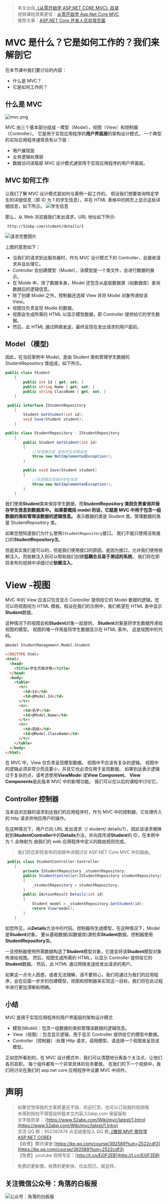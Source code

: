 > 本文出自[《从零开始学 ASP.NET CORE MVC》目录](https://www.52abp.com/wiki/mvc/0.1.4/1.Intro) </br>
> 视频课程效果更佳：[从零开始学 Asp.Net Core MVC](https://study.163.com/course/courseMain.htm?courseId=1209215803&share=2&shareId=400000000309007) </br>
> 推荐文章：[ASP.NET Core 开发人员异常页面](https://www.52abp.com/wiki/mvc/latest/empty)

# MVC 是什么？它是如何工作的？我们来解剖它

在本节课中我们要讨论的内容：

- 什么是 MVC？
- 它是如何工作的？

## 什么是 MVC

![mvc.png](https://upload-images.jianshu.io/upload_images/1979022-ae06ddabc7c6a24b.png?imageMogr2/auto-orient/strip%7CimageView2/2/w/1240)

MVC 由三个基本部分组成 - 模型（Model），视图（View）和控制器（Controller）。
它是用于实现应用程序的**用户界面层**的架构设计模式。 一个典型的实际应用程序通常具有以下层：

- 用户展现层
- 业务逻辑处理层
- 数据访问读取层
  MVC 设计模式通常用于实现应用程序的用户界面层。

## MVC 如何工作

让我们了解 MVC 设计模式是如何与案例一起工作的。 假设我们想要查询特定学生的详细信息（即 ID 为 1 的学生信息），并在 HTML 表格中的网页上显示这些详细信息，如下所示。
![学生信息](https://upload-images.jianshu.io/upload_images/1979022-b2d0c910516e042b.png?imageMogr2/auto-orient/strip%7CimageView2/2/w/1240)

那么，从 Web 浏览器我们发出请求，URL 地址如下所示:

```
 http://52abp.com/student/details/1
```

![请求完整图片](https://upload-images.jianshu.io/upload_images/1979022-cfcaefb7dab2038e.png?imageMogr2/auto-orient/strip%7CimageView2/2/w/1240)

上图的意思如下：

- 当我们的请求到达服务器时，作为 MVC 设计模式下的 Controller，会接收请求并且处理它。
- Controller 会创建模型（Model），该模型是一个类文件，会进行数据的展示。
- 在 Molde 中，除了数据本身，Model 还包含从底层数据源（如数据库）查询数据后的逻辑信息。
- 除了创建 Model 之外，控制器还选择 View 并将 Model 对象传递给该 View。
- 视图仅负责呈现 Modle 的数据。
- 视图会生成所需的 HTML 以显示模型数据，即 Controller 提供给它的学生数据。
- 然后，此 HTML 通过网络发送，最终呈现在发出请求的用户面前。

## Model （模型)

因此，在当前案例中 Model，是由 Student 类和管理学生数据的 StudentRepository 类组成，如下所示。

```csharp
public class Student
    {
        public int Id { get; set; }
        public string Name { get; set; }
        public string ClassName { get; set; }
    }

 public interface IStudentRepository
    {
        Student GetStudent(int id);
        void Save(Student student);
    }

public class StudentRepository : IStudentRepository
    {
        public Student GetStudent(int id)
        {
            //写逻辑实现 查询学生详情信息
            throw new NotImplementedException();
        }

        public void Save(Student student)
        {
            //写逻辑实现保存学生信息
            throw new NotImplementedException();
        }
    }
```

我们使用**Student**类来保存学生数据，而**StudentRepository **类则负责查询并保存学生信息到数据库中。
如果要概括 model 的话，它就是 MVC 中用于**包含一组数据的类和管理该数据的逻辑信息。**
表示数据的类是 Student 类，管理数据的类是 StudentRepository 类。

如果您想知道我们为什么使用`IStudentRepository`接口。 我们不能只使用没有接口的**StudentRepository**类。

但是其实我们是可以的，但是我们使用接口的原因，是因为接口，允许我们使用依赖注入，而依赖注入则可以帮助我们创建**低耦合且易于测试的系统**。 我们将在即将发布的视频中详细讨论**依赖注入**。

# View -视图

MVC 中的 View 应该只包含显示 Controller 提供给它的 Model 数据的逻辑。您可以将视图视为 HTML 模板。假设在我们的示例中，我们希望在 HTML 表中显示**Student**数据。

这种情况下的视图会和**Student**对象一起提供。 **Student**对象是将学生数据传递给视图的模型。 视图的唯一作用是将学生数据显示在 HTML 表中。 这是视图中的代码。

```html
@model StudentManagement.Model.Student

<!DOCTYPE html>
<html>
  <head>
    <title>学生页面详情</title>
  </head>
  <body>
    <table>
      <tr>
        <td>Id</td>
        <td>@Model.Id</td>
      </tr>
      <tr>
        <td>名字</td>
        <td>@Model.Name</td>
      </tr>
      <tr>
        <td>班级</td>
        <td>@Model.ClassName</td>
      </tr>
    </table>
  </body>
</html>
```

在 MVC 中，View 仅负责呈现模型数据。 视图中不应该有复杂的逻辑。 视图中的逻辑必须非常少而且要小，并且它也必须仅用于呈现数据。 如果到达表示逻辑过于复杂的点，请考虑使用**ViewMode**l 或**View Component**。 **View Components**是此版本 MVC 中的新增功能。 我们可以在以后的课程中讨论它。

## Controller 控制器

当来自浏览器的请求到达我们的应用程序时，作为 MVC 中的控制器，它处理传入的 http 请求并响应用户的操作。

在这种情况下，用户已向 URL 发出请求（/ student/ details/1），因此该请求被映射到**StudentController**中的**Details**方法，并向其传递**Student**的 ID，在本例中为 1.
此映射为 由我们的 web 应用程序中定义的路由规则完成。

> 我们将在即将发布的视频中详细讨论 ASP.NET Core MVC 中的路由。

```csharp
 public class StudentController:Controller
    {
        private IStudentRepository _studentRepository;
        public StudentController(IStudentRepository studentRepository)
        {
            _studentRepository = studentRepository;
        }
        public IActionResult Details(int id)
        {
            Student model = _studentRepository.GetStudent(id);
            return View(model);
        }
    }
```

如您所见，从**Details**方法中的代码，控制器将生成模型，在这种情况下，Model 是**Student**对象。 要从基础数据(如数据库)源检索**Student**数据，控制器使用**StudentRepository**类。

一旦控制器使用所需数据构造了**Student**模型对象，它就会将该**Student**模型对象传递给视图。 然后，视图生成所需的 HTML，以显示 Controller 提供给它的**Student**数据。 然后，此 HTML 通过网络发送给发出请求的用户。

如果这一点令人困惑，或者无法理解，请不要担心，我们将通过为我们的应用程序，会在后面一步步的创建模型，视图和控制器来实现这一目标，我们将在此过程中进行更加清晰和明确。

## 小结

MVC 是用于实现应用程序的用户界面层的架构设计模式

- 模型(Model)：包含一组数据的类和管理该数据的逻辑信息。
- View（视图）：包含显示逻辑，用于显示 Controller 提供给它的模型中数据。
- Controller（控制器）:处理 Http 请求，调用模型，请选择一个视图来呈现该模型。

正如您所看到的，在 MVC 设计模式中，我们可以清楚地分离各个关注点，让他们各司其职。 每个组件都有一个非常具体的任务要做。 在我们的下一个视频中，我们将讨论在我们的 asp.net core 应用程序中设置 MVC 中间件。

# 声明

> 如果您觉得我的文章质量还不错，欢迎打赏，也可以订阅我的视频哦 </br>
> 未得到授权不得擅自转载本文内容,52abp.com 保留版权</br>
> 文字版目录： [https://www.52abp.com/Wiki/mvc/latest/1.Intro](https://www.52abp.com/Wiki/mvc/latest/1.Intro) </br>
> 交流 QQ 群：952387474 点击链接加入 QQ 群[《微软 MVP 带你学 ASP.NET CORE》](https://jq.qq.com/?_wv=1027&k=5nq4PFQ)</br>
> 【收费】腾讯课堂:[https://ke.qq.com/course/392589?tuin=2522cdf3](https://ke.qq.com/course/392589?tuin=2522cdf3) </br>
> 【免费】youtube 视频专区：[http://t.cn/Ei0F2EB](http://t.cn/Ei0F2EB) </br>
>
> 免费的更新慢，收费的更新快，仅此而已。就这样。 </br>

## 关注微信公众号：角落的白板报

![公众号：角落的白板报](https://upload-images.jianshu.io/upload_images/1979022-f19c505c18160c16.png)
